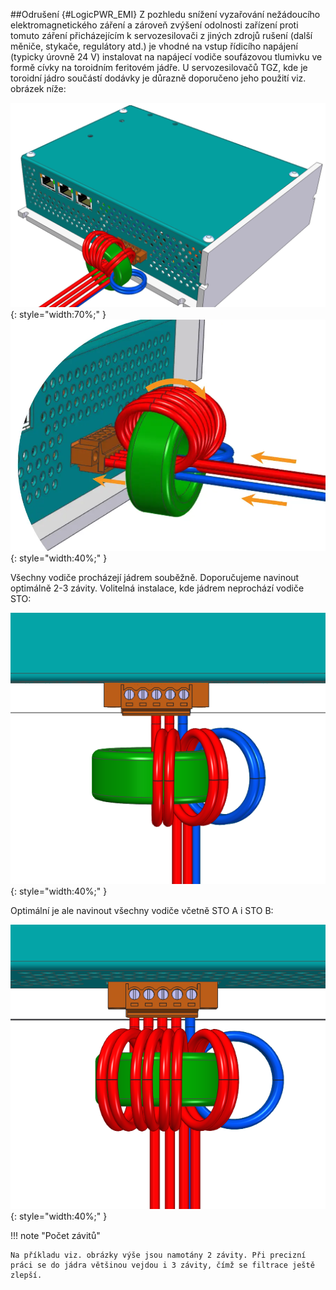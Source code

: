 ##Odrušení {#LogicPWR_EMI}
Z pozhledu snížení vyzařování nežádoucího elektromagnetického záření a zároveň zvýšení odolnosti zařízení proti tomuto záření přicházejícím k servozesilovači z jiných zdrojů rušení
(další měniče, stykače, regulátory atd.) je vhodné na vstup řídicího napájení (typicky úrovně 24&nbsp;V) instalovat na napájecí vodiče soufázovou tlumivku ve formě cívky na toroidním feritovém jádře.
U servozesilovačů TGZ, kde je toroidní jádro součástí dodávky je důrazně doporučeno jeho použití viz. obrázek níže:   

![LogicPWR_EMC_1](../img/logicPWR3.webp){: style="width:70%;" }
![LogicPWR_EMC_2](../img/logicPWR4.webp){: style="width:40%;" }   

Všechny vodiče procházejí jádrem souběžně. Doporučujeme navinout optimálně 2-3 závity. Volitelná instalace, kde jádrem neprochází vodiče STO:   

![LogicPWR_EMC_3](../img/logicPWR1.webp){: style="width:40%;" }   

Optimální je ale navinout všechny vodiče včetně STO&nbsp;A i STO&nbsp;B:   

![LogicPWR_EMC_4](../img/logicPWR2.webp){: style="width:40%;" }

!!! note "Počet závitů"

	Na příkladu viz. obrázky výše jsou namotány 2 závity. Při precizní práci se do jádra většinou vejdou i 3 závity, čímž se filtrace ještě zlepší.	